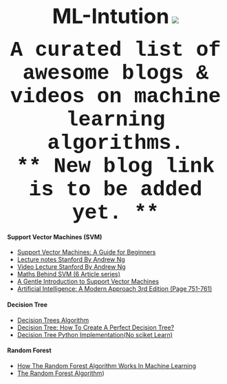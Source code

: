 <h1 align = "center">
 <font size = "20">ML-Intution</font> <img src = "https://awesome.re/badge.svg">
<br>
</h1>
<h3 align="center">
<font size="12" face="courier"> A curated list of awesome blogs & videos on machine learning algorithms. </font>
</br><font size="12" face="courier"> ** New blog link is to be added yet. ** </font>
</h3>

#### Support Vector Machines (SVM)
   * [Support Vector Machines: A Guide for Beginners](https://www.quantstart.com/articles/Support-Vector-Machines-A-Guide-for-Beginners)
   * [ Lecture notes Stanford By Andrew Ng](http://cs229.stanford.edu/notes/cs229-notes3.pdf)
   * [ Video Lecture Stanford By Andrew Ng](https://www.youtube.com/watch?v=qyyJKd-zXRE&list=PLA89DCFA6ADACE599&t=2610s)
   * [ Maths Behind SVM (6 Article series)](https://www.svm-tutorial.com/2017/02/svms-overview-support-vector-machines/)
   * [A Gentle Introduction to Support Vector Machines](https://med.nyu.edu/chibi/sites/default/files/chibi/Final.pdf)
   * [Artificial Intelligence: A Modern Approach 3rd Edition (Page 751-761)](https://www.cin.ufpe.br/~tfl2/artificial-intelligence-modern-approach.9780131038059.25368.pdf)

#### Decision Tree
   * [Decision Trees Algorithm](https://medium.com/deep-math-machine-learning-ai/chapter-4-decision-trees-algorithms-b93975f7a1f1)
   * [Decision Tree: How To Create A Perfect Decision Tree?](https://www.edureka.co/blog/decision-trees/)
   * [Decision Tree Python Implementation(No sciket Learn)](https://github.com/0xPrateek/ML-Algorithms/blob/master/Algorithms/Decision%20Tree/Decision%20Tree%20using%20ID3.py)

#### Random Forest
   * [How The Random Forest Algorithm Works In Machine Learning](https://dataaspirant.com/2017/05/22/random-forest-algorithm-machine-learing/)
   * [The Random Forest Algorithm](https://towardsdatascience.com/the-random-forest-algorithm-d457d499ffcd))
